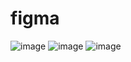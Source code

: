 # figma
![image](https://user-images.githubusercontent.com/80387658/168463648-7e4fe23a-600e-48ce-a555-b42cd54dcbe7.png)
![image](https://user-images.githubusercontent.com/80387658/168463650-8b0eea9c-1a83-43e8-b7a6-b3ef985656cf.png)
![image](https://user-images.githubusercontent.com/80387658/168463682-a1470992-4bee-4e74-9369-28600e14386e.png)

